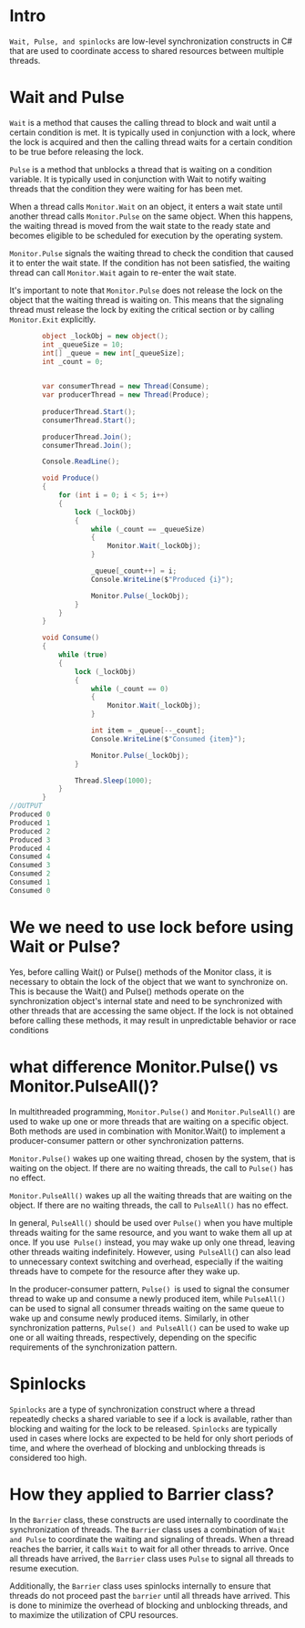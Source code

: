 # Intro
`Wait, Pulse, and spinlocks` are low-level synchronization constructs in C# that are used to coordinate access to shared resources between multiple threads.

# Wait and Pulse
`Wait` is a method that causes the calling thread to block and wait until a certain condition is met. It is typically used in conjunction with a lock, where the lock is acquired and then the calling thread waits for a certain condition to be true before releasing the lock.

`Pulse` is a method that unblocks a thread that is waiting on a condition variable. It is typically used in conjunction with Wait to notify waiting threads that the condition they were waiting for has been met.

When a thread calls `Monitor.Wait` on an object, it enters a wait state until another thread calls `Monitor.Pulse` on the same object. When this happens, the waiting thread is moved from the wait state to the ready state and becomes eligible to be scheduled for execution by the operating system.

`Monitor.Pulse` signals the waiting thread to check the condition that caused it to enter the wait state. If the condition has not been satisfied, the waiting thread can call `Monitor.Wait` again to re-enter the wait state.

It's important to note that `Monitor.Pulse` does not release the lock on the object that the waiting thread is waiting on. This means that the signaling thread must release the lock by exiting the critical section or by calling `Monitor.Exit` explicitly.

```c#
        object _lockObj = new object();
        int _queueSize = 10;
        int[] _queue = new int[_queueSize];
        int _count = 0;

        
        var consumerThread = new Thread(Consume);
        var producerThread = new Thread(Produce);
        
        producerThread.Start();
        consumerThread.Start();

        producerThread.Join();
        consumerThread.Join();

        Console.ReadLine();

        void Produce()
        {
            for (int i = 0; i < 5; i++)
            {
                lock (_lockObj)
                {
                    while (_count == _queueSize)
                    {
                        Monitor.Wait(_lockObj);
                    }

                    _queue[_count++] = i;
                    Console.WriteLine($"Produced {i}");

                    Monitor.Pulse(_lockObj);
                }
            }
        }

        void Consume()
        {
            while (true)
            {
                lock (_lockObj)
                {
                    while (_count == 0)
                    {
                        Monitor.Wait(_lockObj);
                    }

                    int item = _queue[--_count];
                    Console.WriteLine($"Consumed {item}");

                    Monitor.Pulse(_lockObj);
                }

                Thread.Sleep(1000);
            }
        }
//OUTPUT
Produced 0
Produced 1
Produced 2
Produced 3
Produced 4
Consumed 4
Consumed 3
Consumed 2
Consumed 1
Consumed 0
```
# We we need to use lock before using Wait or Pulse?
Yes, before calling Wait() or Pulse() methods of the Monitor class, it is necessary to obtain the lock of the object that we want to synchronize on. This is because the Wait() and Pulse() methods operate on the synchronization object's internal state and need to be synchronized with other threads that are accessing the same object. If the lock is not obtained before calling these methods, it may result in unpredictable behavior or race conditions

# what difference Monitor.Pulse() vs Monitor.PulseAll()?

In multithreaded programming, `Monitor.Pulse()` and `Monitor.PulseAll()` are used to wake up one or more threads that are waiting on a specific object. Both methods are used in combination with Monitor.Wait() to implement a producer-consumer pattern or other synchronization patterns.

`Monitor.Pulse()` wakes up one waiting thread, chosen by the system, that is waiting on the object. If there are no waiting threads, the call to `Pulse()` has no effect.

`Monitor.PulseAll()` wakes up all the waiting threads that are waiting on the object. If there are no waiting threads, the call to `PulseAll()` has no effect.

In general, `PulseAll()` should be used over `Pulse()` when you have multiple threads waiting for the same resource, and you want to wake them all up at once. If you use` Pulse()` instead, you may wake up only one thread, leaving other threads waiting indefinitely. However, using` PulseAll(`) can also lead to unnecessary context switching and overhead, especially if the waiting threads have to compete for the resource after they wake up.

In the producer-consumer pattern, `Pulse() `is used to signal the consumer thread to wake up and consume a newly produced item, while `PulseAll()` can be used to signal all consumer threads waiting on the same queue to wake up and consume newly produced items. Similarly, in other synchronization patterns, `Pulse() and PulseAll()` can be used to wake up one or all waiting threads, respectively, depending on the specific requirements of the synchronization pattern.

# Spinlocks
`Spinlocks` are a type of synchronization construct where a thread repeatedly checks a shared variable to see if a lock is available, rather than blocking and waiting for the lock to be released. `Spinlocks` are typically used in cases where locks are expected to be held for only short periods of time, and where the overhead of blocking and unblocking threads is considered too high.
# How they applied to Barrier class?
In the `Barrier` class, these constructs are used internally to coordinate the synchronization of threads. The `Barrier` class uses a combination of `Wait and Pulse` to coordinate the waiting and signaling of threads. When a thread reaches the barrier, it calls `Wait` to wait for all other threads to arrive. Once all threads have arrived, the `Barrier` class uses `Pulse` to signal all threads to resume execution.

Additionally, the `Barrier` class uses spinlocks internally to ensure that threads do not proceed past the `barrier` until all threads have arrived. This is done to minimize the overhead of blocking and unblocking threads, and to maximize the utilization of CPU resources.